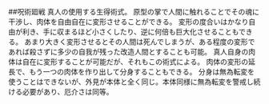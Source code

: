 ##呪術廻戦
真人の使用する生得術式。
原型の掌で人間に触れることでその魂に干渉し、肉体を自由自在に変形させることができる。
変形の度合いはかなり自由が利き、手に収まるほど小さくしたり、逆に何倍も巨大化させることもできる。
あまり大きく変形させるとその人間は死んでしまうが、ある程度の変形であれば殺さずに多少の自我が残った改造人間とすることも可能。
真人自身の肉体は自在に変形することが可能だが、それもこの術式による。
肉体の変形の延長で、もう一つの肉体を作り出して分身することもできる。
分身は無為転変を使うことはできないが、外見が本体と全く同じ。本体同様に無為転変を警戒し続ける必要があり、厄介さは同等。
